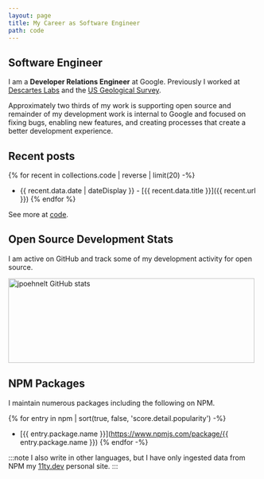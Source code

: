 ```yaml
---
layout: page
title: My Career as Software Engineer
path: code
---
```


## Software Engineer

I am a **Developer Relations Engineer** at Google. Previously I worked at [Descartes Labs](https://www.descarteslabs.com/) and the [US Geological Survey](https://www.usgs.gov/).

Approximately two thirds of my work is supporting open source and remainder of my development work is internal to Google and focused on fixing bugs, enabling new features, and creating processes that create a better development experience.

## Recent posts

{% for recent in collections.code | reverse | limit(20) -%}
* {{ recent.data.date | dateDisplay }} - [{{ recent.data.title }}]({{ recent.url }})
{% endfor %}

See more at <a class="tag code" href="/tag/code">code</a>.
## Open Source Development Stats
I am active on GitHub and track some of my development activity for open source.

<img src="https://github-readme-stats.vercel.app/api?username=jpoehnelt&show_icons=true&&theme=nord&hide_border=true&count_private=true&hide=issues&custom_title=Github%20Stats" width="495" height="170" alt="jpoehnelt GitHub stats"/>

## NPM Packages

I maintain numerous packages including the following on NPM.

{% for entry in npm | sort(true, false, 'score.detail.popularity') -%}
- [{{ entry.package.name }}](https://www.npmjs.com/package/{{ entry.package.name }})
{% endfor -%}

:::note
I also write in other languages, but I have only ingested data from NPM my [11ty.dev](https://11ty.dev) personal site.
:::
